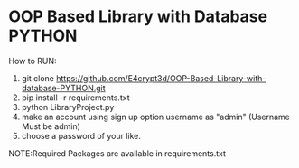 # OOP Based Library with Database PYTHON

How to RUN:

1. git clone https://github.com/E4crypt3d/OOP-Based-Library-with-database-PYTHON.git
2. pip install -r requirements.txt
3. python LibraryProject.py
4. make an account using sign up option username as "admin" (Username Must be admin)
5. choose a password of your like.



NOTE:Required Packages are available in requirements.txt
